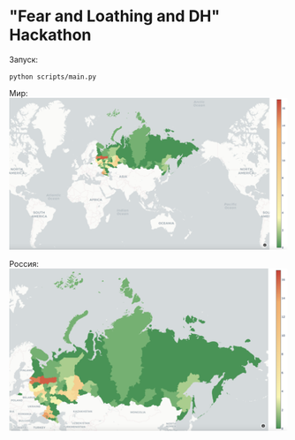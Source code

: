# "Fear and Loathing and DH" Hackathon

Запуск:
```
python scripts/main.py
```

Мир:
![Optional Text](./docs/screenshot_1.png)

Россия:
![Optional Text](./docs/screenshot_2.png)
